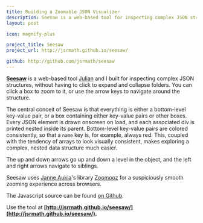 ```yaml
---
title: Building a Zoomable JSON Visualizer
description: Seesaw is a web-based tool for inspecting complex JSON structures built with d3.js.
layout: post

icon: magnify-plus

project_title: Seesaw
project_url: http://jsrmath.github.io/seesaw/

github: http://github.com/jsrmath/seesaw
---
```


<!-- [<img src="/images/lindenmayer_thumbnail.png">](/lindenmayer) -->

**[Seesaw](http://jsrmath.github.io/seesaw/)** is a web-based tool [Julian](http://julianrosenblum.com) and I built for inspecting complex JSON structures, without having to click to expand and collapse folders. You can click a box to zoom to it, or use the arrow keys to navigate around the structure. 

The central conceit of Seesaw is that everything is either a bottom-level key-value pair, or a box containing either key-value pairs or other boxes. Every JSON element is drawn onscreen on load, and each associated div is printed nested inside its parent. Bottom-level key-value pairs are colored consistently, so that a `name` key is, for example, always red. This, coupled with the tendency of arrays to look visually consistent, makes exploring a complex, nested data structure much easier.

The up and down arrows go up and down a level in the object, and the left and right arrows navigate to siblings.

Seesaw uses [Janne Aukia](http://www.simplicitydesign.fi/)'s library [Zoomooz](http://jaukia.github.io/zoomooz/) for a suspiciously smooth zooming experience across browsers. 

The Javascript source can be found [on Github](https://github.com/jsrmath/seesaw).

Use the tool at **[http://jsrmath.github.io/seesaw/](http://jsrmath.github.io/seesaw/).**
